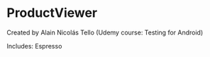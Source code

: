 # ProductViewer

Created by Alain Nicolás Tello (Udemy course: Testing for Android)

Includes: Espresso
